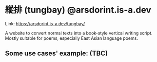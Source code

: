 # 縱排 (tungbay) @arsdorint.is-a.dev
Link: https://arsdorint.is-a.dev/tungbay/ 

A website to convert normal texts into a book-style vertical writing script. Mostly suitable for poems, especially 
East Asian language poems.
## Some use cases' example: (TBC)



